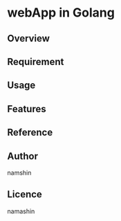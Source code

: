 # webApp in Golang


## Overview



## Requirement



## Usage

## Features

## Reference

## Author
namshin

## Licence
namashin
